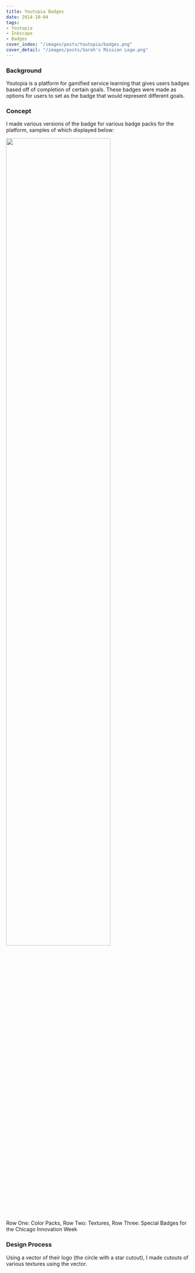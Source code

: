 ```yaml
---
title: Youtopia Badges
date: 2014-10-04
tags:
- Youtopia
- Inkscape
- Badges
cover_index: "/images/posts/Youtopia/badges.png"
cover_detail: "/images/posts/Sarah's Mission Logo.png"
---
```

### Background
Youtopia is a platform for gamified service learning that gives users badges based off of completion of certain goals. These badges were made as options for users to set as the badge that would represent different goals.

### Concept
I made various versions of the badge for various badge packs for the platform, samples of which displayed below:

<img src="/images/posts/Youtopia/badges.png" style="width: 75%">

Row One: Color Packs, Row Two: Textures, Row Three: Special Badges for the Chicago Innovation Week

### Design Process
Using a vector of their logo (the circle with a star cutout), I made cutouts of various textures using the vector.